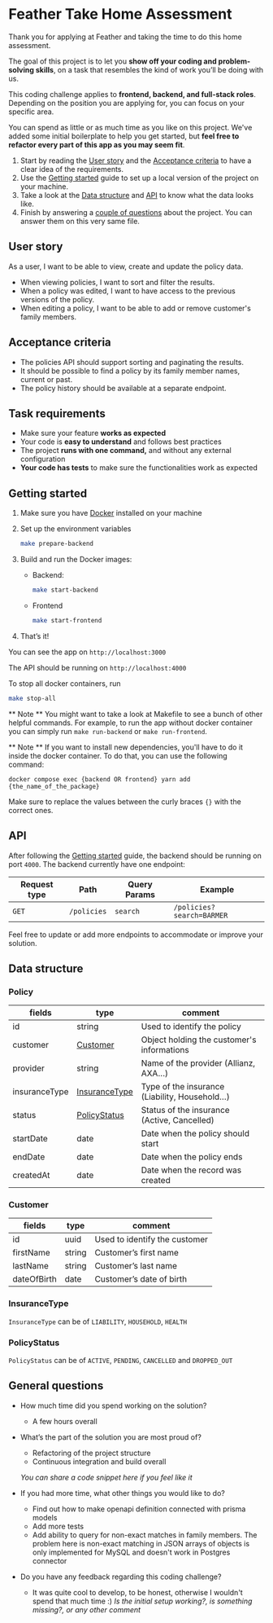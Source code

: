 # Feather Take Home Assessment

Thank you for applying at Feather and taking the time to do this home assessment.

The goal of this project is to let you **show off your coding and problem-solving skills**, on a task that resembles the kind of work you’ll be doing with us.

This coding challenge applies to **frontend, backend, and full-stack roles**. Depending on the position you are applying for, you can focus on your specific area.  

You can spend as little or as much time as you like on this project. We've added some initial boilerplate to help you get started, but **feel free to refactor every part of this app as you may seem fit**.

1. Start by reading the [User story](#User-story) and the [Acceptance criteria](#Acceptance-criteria) to have a clear idea of the requirements.
2. Use the [Getting started](#Getting-started) guide to set up a local version of the project on your machine.
3. Take a look at the [Data structure](#Data-structure) and [API](#API) to know what the data looks like.
4. Finish by answering a [couple of questions](#General-questions) about the project. You can answer them on this very same file.

## User story
As a user, I want to be able to view, create and update the policy data.
- When viewing policies, I want to sort and filter the results.
- When a policy was edited, I want to have access to the previous versions of the policy.
- When editing a policy, I want to be able to add or remove customer's family members.

## Acceptance criteria
- The policies API should support sorting and paginating the results.
- It should be possible to find a policy by its family member names, current or past.
- The policy history should be available at a separate endpoint.

## Task requirements

- Make sure your feature **works as expected**
- Your code is **easy to understand** and follows best practices
- The project **runs with one command,** and without any external configuration
- **Your code has tests** to make sure the functionalities work as expected

## Getting started

1. Make sure you have [Docker](https://www.docker.com/products/docker-desktop/) installed on your machine
2. Set up the environment variables
    ```bash
    make prepare-backend
    ```

3. Build and run the Docker images:
   - Backend:
     ```bash
     make start-backend
     ```
   - Frontend
     ```bash
     make start-frontend
     ```

4. That’s it! 

You can see the app on `http://localhost:3000`

The API should be running on `http://localhost:4000`

To stop all docker containers, run
```bash
make stop-all
```

** Note **
You might want to take a look at Makefile to see a bunch of other helpful commands.
For example, to run the app without docker container you can simply run `make run-backend` or `make run-frontend`.


** Note **
If you want to install new dependencies, you'll have to do it inside the docker container. To do that, you can use the following command:

```
docker compose exec {backend OR frontend} yarn add {the_name_of_the_package}
```

Make sure to replace the values between the curly braces `{}` with the correct ones.

## API

After following the [Getting started](#Getting-started) guide, the backend should be running on port `4000`. The backend currently have one endpoint:

| Request type | Path        | Query Params | Example                   |
| ------------ | ----------- | ------------ | ------------------------- |
| `GET`        | `/policies` | `search`     | `/policies?search=BARMER` |

Feel free to update or add more endpoints to accommodate or improve your solution.

## Data structure

### Policy

| fields         | type                            | comment                                       |
| -------------- | ------------------------------- | --------------------------------------------- |
| id             | string                          | Used to identify the policy                   |
| customer       | [Customer](#Customer)           | Object holding the customer's informations    |
| provider       | string                          | Name of the provider (Allianz, AXA…)          |
| insuranceType  | [InsuranceType](#InsuranceType) | Type of the insurance (Liability, Household…) |
| status         | [PolicyStatus](#PolicyStatus)   | Status of the insurance (Active, Cancelled)   |
| startDate      | date                            | Date when the policy should start             |
| endDate        | date                            | Date when the policy ends                     |
| createdAt      | date                            | Date when the record was created              |

### Customer

| fields      | type   | comment                       |
| ----------- | ------ | ----------------------------- |
| id          | uuid   | Used to identify the customer |
| firstName   | string | Customer’s first name         |
| lastName    | string | Customer’s last name          |
| dateOfBirth | date   | Customer’s date of birth      |

### InsuranceType

`InsuranceType` can be of `LIABILITY`, `HOUSEHOLD`, `HEALTH`

### PolicyStatus

`PolicyStatus` can be of `ACTIVE`, `PENDING`, `CANCELLED` and `DROPPED_OUT`

## General questions

- How much time did you spend working on the solution?
  * A few hours overall
- What’s the part of the solution you are most proud of?
  * Refactoring of the project structure
  * Continuous integration and build overall

  _You can share a code snippet here if you feel like it_

- If you had more time, what other things you would like to do?
  * Find out how to make openapi definition connected with prisma models
  * Add more tests
  * Add ability to query for non-exact matches in family members. The problem here is non-exact matching in JSON arrays of objects is only implemented for MySQL
    and doesn't work in Postgres connector
- Do you have any feedback regarding this coding challenge?
  * It was quite cool to develop, to be honest, otherwise I wouldn't spend that much time :)
    _Is the initial setup working?, is something missing?, or any other comment_
